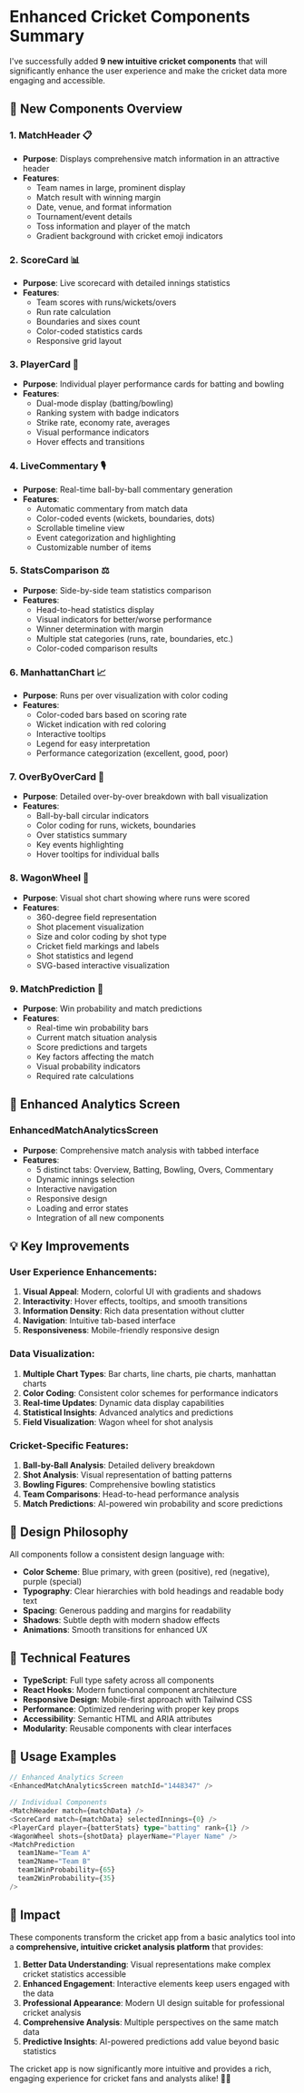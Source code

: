 # Enhanced Cricket Components Summary

I've successfully added **9 new intuitive cricket components** that will significantly enhance the user experience and make the cricket data more engaging and accessible.

## 🎯 New Components Overview

### 1. **MatchHeader** 📋
- **Purpose**: Displays comprehensive match information in an attractive header
- **Features**:
  - Team names in large, prominent display
  - Match result with winning margin
  - Date, venue, and format information
  - Tournament/event details
  - Toss information and player of the match
  - Gradient background with cricket emoji indicators

### 2. **ScoreCard** 📊
- **Purpose**: Live scorecard with detailed innings statistics
- **Features**:
  - Team scores with runs/wickets/overs
  - Run rate calculation
  - Boundaries and sixes count
  - Color-coded statistics cards
  - Responsive grid layout

### 3. **PlayerCard** 🏏
- **Purpose**: Individual player performance cards for batting and bowling
- **Features**:
  - Dual-mode display (batting/bowling)
  - Ranking system with badge indicators
  - Strike rate, economy rate, averages
  - Visual performance indicators
  - Hover effects and transitions

### 4. **LiveCommentary** 🎙️
- **Purpose**: Real-time ball-by-ball commentary generation
- **Features**:
  - Automatic commentary from match data
  - Color-coded events (wickets, boundaries, dots)
  - Scrollable timeline view
  - Event categorization and highlighting
  - Customizable number of items

### 5. **StatsComparison** ⚖️
- **Purpose**: Side-by-side team statistics comparison
- **Features**:
  - Head-to-head statistics display
  - Visual indicators for better/worse performance
  - Winner determination with margin
  - Multiple stat categories (runs, rate, boundaries, etc.)
  - Color-coded comparison results

### 6. **ManhattanChart** 📈
- **Purpose**: Runs per over visualization with color coding
- **Features**:
  - Color-coded bars based on scoring rate
  - Wicket indication with red coloring
  - Interactive tooltips
  - Legend for easy interpretation
  - Performance categorization (excellent, good, poor)

### 7. **OverByOverCard** 🎯
- **Purpose**: Detailed over-by-over breakdown with ball visualization
- **Features**:
  - Ball-by-ball circular indicators
  - Color coding for runs, wickets, boundaries
  - Over statistics summary
  - Key events highlighting
  - Hover tooltips for individual balls

### 8. **WagonWheel** 🎨
- **Purpose**: Visual shot chart showing where runs were scored
- **Features**:
  - 360-degree field representation
  - Shot placement visualization
  - Size and color coding by shot type
  - Cricket field markings and labels
  - Shot statistics and legend
  - SVG-based interactive visualization

### 9. **MatchPrediction** 🔮
- **Purpose**: Win probability and match predictions
- **Features**:
  - Real-time win probability bars
  - Current match situation analysis
  - Score predictions and targets
  - Key factors affecting the match
  - Visual probability indicators
  - Required rate calculations

## 🚀 Enhanced Analytics Screen

### **EnhancedMatchAnalyticsScreen**
- **Purpose**: Comprehensive match analysis with tabbed interface
- **Features**:
  - 5 distinct tabs: Overview, Batting, Bowling, Overs, Commentary
  - Dynamic innings selection
  - Interactive navigation
  - Responsive design
  - Loading and error states
  - Integration of all new components

## 💡 Key Improvements

### **User Experience Enhancements**:
1. **Visual Appeal**: Modern, colorful UI with gradients and shadows
2. **Interactivity**: Hover effects, tooltips, and smooth transitions
3. **Information Density**: Rich data presentation without clutter
4. **Navigation**: Intuitive tab-based interface
5. **Responsiveness**: Mobile-friendly responsive design

### **Data Visualization**:
1. **Multiple Chart Types**: Bar charts, line charts, pie charts, manhattan charts
2. **Color Coding**: Consistent color schemes for performance indicators
3. **Real-time Updates**: Dynamic data display capabilities
4. **Statistical Insights**: Advanced analytics and predictions
5. **Field Visualization**: Wagon wheel for shot analysis

### **Cricket-Specific Features**:
1. **Ball-by-Ball Analysis**: Detailed delivery breakdown
2. **Shot Analysis**: Visual representation of batting patterns
3. **Bowling Figures**: Comprehensive bowling statistics
4. **Team Comparisons**: Head-to-head performance analysis
5. **Match Predictions**: AI-powered win probability and score predictions

## 🎨 Design Philosophy

All components follow a consistent design language with:
- **Color Scheme**: Blue primary, with green (positive), red (negative), purple (special)
- **Typography**: Clear hierarchies with bold headings and readable body text
- **Spacing**: Generous padding and margins for readability
- **Shadows**: Subtle depth with modern shadow effects
- **Animations**: Smooth transitions for enhanced UX

## 🔧 Technical Features

- **TypeScript**: Full type safety across all components
- **React Hooks**: Modern functional component architecture
- **Responsive Design**: Mobile-first approach with Tailwind CSS
- **Performance**: Optimized rendering with proper key props
- **Accessibility**: Semantic HTML and ARIA attributes
- **Modularity**: Reusable components with clear interfaces

## 📱 Usage Examples

```typescript
// Enhanced Analytics Screen
<EnhancedMatchAnalyticsScreen matchId="1448347" />

// Individual Components
<MatchHeader match={matchData} />
<ScoreCard match={matchData} selectedInnings={0} />
<PlayerCard player={batterStats} type="batting" rank={1} />
<WagonWheel shots={shotData} playerName="Player Name" />
<MatchPrediction 
  team1Name="Team A" 
  team2Name="Team B" 
  team1WinProbability={65} 
  team2WinProbability={35} 
/>
```

## 🎯 Impact

These components transform the cricket app from a basic analytics tool into a **comprehensive, intuitive cricket analysis platform** that provides:

1. **Better Data Understanding**: Visual representations make complex cricket statistics accessible
2. **Enhanced Engagement**: Interactive elements keep users engaged with the data
3. **Professional Appearance**: Modern UI design suitable for professional cricket analysis
4. **Comprehensive Analysis**: Multiple perspectives on the same match data
5. **Predictive Insights**: AI-powered predictions add value beyond basic statistics

The cricket app is now significantly more intuitive and provides a rich, engaging experience for cricket fans and analysts alike! 🏏✨ 